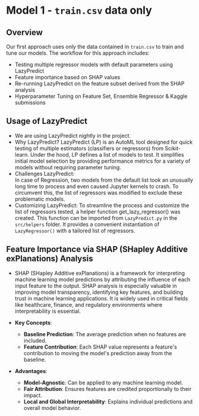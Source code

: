 # Model 1 - **`train.csv`** data only

## Overview
Our first approach uses only the data contained in `train.csv` to train and tune our models. 
The workflow for this approach includes:

* Testing multiple regressor models with default parameters using LazyPredict
* Feature importance based on SHAP values
* Re-running LazyPredict on the feature subset derived from the SHAP analysis
* Hyperparameter Tuning on Feature Set, Ensemble Regressor & Kaggle submissions

## Usage of LazyPredict
* We are using LazyPredict nightly in the project.
* Why LazyPredict?
    LazyPredict (LP) is an AutoML tool designed for quick testing of multiple estimators (classifiers or regressors) from Scikit-learn. Under the hood, LP defines a list of models to test. It simplifies initial model selection by providing performance metrics for a variety of models without requiring parameter tuning.
* Challenges LazyPredict:   
    In case of Regression, two models from the default list took an unusually long time to process and even caused Jupyter kernels to crash. To circumvent this, the list of regressors was modified to exclude these problematic models.
* Customizing LazyPredict:
To streamline the process and customize the list of regressors tested, a helper function get_lazy_regressor() was created. This function can be imported from ``LazyPredict.py`` in the ``src/helpers`` folder. It provides a convenient instantiation of ``LazyRegressor()`` with a tailored list of regressors.

## Feature Importance via SHAP (SHapley Additive exPlanations) Analysis
* SHAP (SHapley Additive exPlanations) is a framework for interpreting machine learning model predictions by attributing the influence of each input feature to the output. SHAP analysis is especially valuable in improving model transparency, identifying key features, and building trust in machine learning applications. It is widely used in critical fields like healthcare, finance, and regulatory environments where interpretability is essential.
  
* **Key Concepts**:
  * **Baseline Prediction**: The average prediction when no features are included.
  * **Feature Contribution**: Each SHAP value represents a feature's contribution to moving the model's prediction away from the baseline.
  
* **Advantages**:
  * **Model-Agnostic**: Can be applied to any machine learning model.
  * **Fair Attribution**: Ensures features are credited proportionally to their impact.
  * **Local and Global Interpretability**: Explains individual predictions and overall model behavior.












